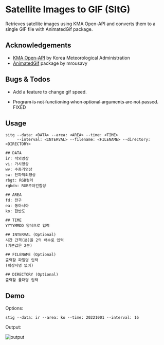 # Satellite Images to GIF (SItG)

Retrieves satellite images using KMA Open-API and converts them to a single GIF file with AnimatedGif package.

## Acknowledgements

 - [KMA Open-API](https://www.data.go.kr/data/15058167/openapi.do) by Korea Meteorological Administration
 - [AnimatedGif](https://github.com/mrousavy/AnimatedGif) package by mrousavy
 
## Bugs & Todos

- Add a feature to change gif speed.

- ~~Program is not functioning when optional arguments are not passed.~~ FIXED

## Usage

```
sitg --data: <DATA> --area: <AREA> --time: <TIME>
     --interval: <INTERVAL> --filename: <FILENAME> --directory: <DIRECTORY>

## DATA
ir: 적외영상
vi: 가시영상
wv: 수증기영상
sw: 단파적외영상
rbgt: RGB컬러
rgbdn: RGB주야간합성

## AREA
fd: 전구
ea: 동아시아
ko: 한반도

## TIME
YYYYMMDD 양식으로 입력

## INTERVAL (Optional)
시간 간격(분)을 2의 배수로 입력
(기본값은 2분)

## FILENAME (Optional)
출력할 파일명 입력
(확장자명 없이)

## DIRECTORY (Optional)
출력할 폴더명 입력
```

## Demo

Options:

```
stig --data: ir --area: ko --time: 20221001 --interval: 16
```

Output:

![output](img/output_resized.gif)
